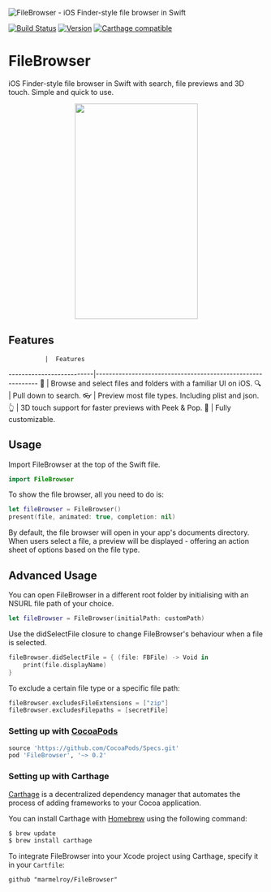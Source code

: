 ![FileBrowser - iOS Finder-style file browser in Swift](https://cloud.githubusercontent.com/assets/889949/13035402/75e4eb00-d34f-11e5-8b92-c921ecca9300.png)

[![Build Status](https://travis-ci.org/marmelroy/FileBrowser.svg?branch=master)](https://travis-ci.org/marmelroy/FileBrowser) [![Version](http://img.shields.io/cocoapods/v/FileBrowser.svg)](http://cocoapods.org/?q=FileBrowser)
[![Carthage compatible](https://img.shields.io/badge/Carthage-compatible-4BC51D.svg?style=flat)](https://github.com/Carthage/Carthage)

# FileBrowser
iOS Finder-style file browser in Swift with search, file previews and 3D touch. Simple and quick to use.

<p align="center"><img src="http://i.giphy.com/3o6gaY6yLQkhjiok5W.gif" width="242" height="425"/></p>

## Features


              |  Features
--------------------------|------------------------------------------------------------
:iphone: | Browse and select files and folders with a familiar UI on iOS.
:mag: | Pull down to search.
:eyeglasses: | Preview most file types. Including plist and json.
:point_up_2: | 3D touch support for faster previews with Peek & Pop.
:white_flower: | Fully customizable.


## Usage

Import FileBrowser at the top of the Swift file.

```swift
import FileBrowser
```

To show the file browser, all you need to do is:
```swift
let fileBrowser = FileBrowser()
present(file, animated: true, completion: nil)
```

By default, the file browser will open in your app's documents directory. When users select a file, a preview will be displayed - offering an action sheet of options based on the file type.

## Advanced Usage

You can open FileBrowser in a different root folder by initialising with an NSURL file path of your choice.
```swift
let fileBrowser = FileBrowser(initialPath: customPath)
```

Use the didSelectFile closure to change FileBrowser's behaviour when a file is selected.
```swift
fileBrowser.didSelectFile = { (file: FBFile) -> Void in
    print(file.displayName)
}
```

To exclude a certain file type or a specific file path:
```swift
fileBrowser.excludesFileExtensions = ["zip"]
fileBrowser.excludesFilepaths = [secretFile]
```

### Setting up with [CocoaPods](http://cocoapods.org/?q=FileBrowser)
```ruby
source 'https://github.com/CocoaPods/Specs.git'
pod 'FileBrowser', '~> 0.2'
```

### Setting up with Carthage

[Carthage](https://github.com/Carthage/Carthage) is a decentralized dependency manager that automates the process of adding frameworks to your Cocoa application.

You can install Carthage with [Homebrew](http://brew.sh/) using the following command:

```bash
$ brew update
$ brew install carthage
```

To integrate FileBrowser into your Xcode project using Carthage, specify it in your `Cartfile`:

```ogdl
github "marmelroy/FileBrowser"
```
